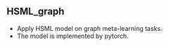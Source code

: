## HSML_graph

+ Apply HSML model on graph meta-learning tasks.
+ The model is implemented by pytorch.
